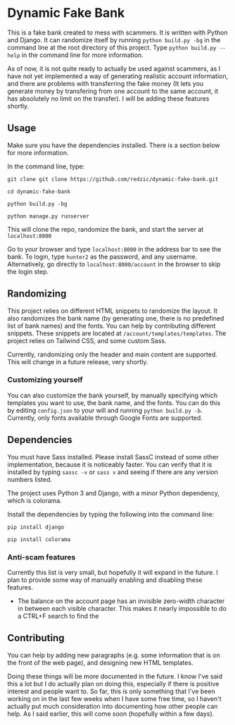 # Dynamic Fake Bank

This is a fake bank created to mess with scammers. It is written with Python and Django. It can randomize itself by running `python build.py -bg` in the command line at the root directory of this project. Type `python build.py --help` in the command line for more information.

As of now, it is not quite ready to actually be used against scammers, as I have not yet implemented a way of generating realistic account information, and there are problems with transferring the fake money (It lets you generate money by transfering from one account to the same account, it has absolutely no limit on the transfer). I will be adding these features shortly.

## Usage

Make sure you have the dependencies installed. There is a section below for more information.

In the command line, type:

`git clone git clone https://github.com/redzic/dynamic-fake-bank.git`

`cd dynamic-fake-bank`

`python build.py -bg`

`python manage.py runserver`

This will clone the repo, randomize the bank, and start the server at `localhost:8000`

Go to your browser and type `localhost:8000` in the address bar to see the bank. To login, type `hunter2` as the password, and any username. Alternatively, go directly to `localhost:8000/account` in the browser to skip the login step.

## Randomizing

This project relies on different HTML snippets to randomize the layout. It also randomizes the bank name (by generating one, there is no predefined list of bank names) and the fonts. You can help by contributing different snippets. These snippets are located at `/account/templates/templates`. The project relies on Tailwind CSS, and some custom Sass.

Currently, randomizing only the header and main content are supported. This will change in a future release, very shortly.

### Customizing yourself

You can also customize the bank yourself, by manually specifying which templates you want to use, the bank name, and the fonts. You can do this by editing `config.json` to your will and running `python build.py -b`. Currently, only fonts available through Google Fonts are supported.

## Dependencies

You must have Sass installed. Please install SassC instead of some other implementation, because it is noticeably faster. You can verify that it is installed by typing `sassc -v` or `sass v` and seeing if there are any version numbers listed.

The project uses Python 3 and Django, with a minor Python dependency, which is colorama.

Install the dependencies by typing the following into the command line:

`pip install django`

`pip install colorama`

### Anti-scam features

Currently this list is very small, but hopefully it will expand in the future. I plan to provide some way of manually enabling and disabling these features.

- The balance on the account page has an invisible zero-width character in between each visible character. This makes it nearly impossible to do a CTRL+F search to find the

## Contributing

You can help by adding new paragraphs (e.g. some information that is on the front of the web page), and designing new HTML templates.

Doing these things will be more documented in the future. I know I've said this a lot but I do actually plan on doing this, especially if there is positive interest and people want to. So far, this is only something that I've been working on in the last few weeks when I have some free time, so I haven't actually put much consideration into documenting how other people can help. As I said earlier, this will come soon (hopefully within a few days).
